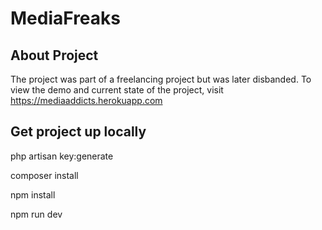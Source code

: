 # MediaFreaks

## About Project
The project was part of a freelancing project but was later disbanded.
To view the demo and current state of the project, visit https://mediaaddicts.herokuapp.com

## Get project up locally

php artisan key:generate

composer install

npm install

npm run dev

